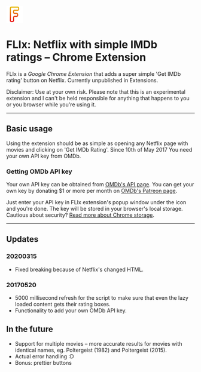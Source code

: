 <img src="flix.png" width="44" height="44">

# FLIx: Netflix with simple IMDb ratings – Chrome Extension

FLIx is a *Google Chrome Extension* that adds a super simple 'Get IMDb rating' button on Netflix. Currently unpublished in Extensions.

Disclaimer: Use at your own risk. Please note that this is an experimental extension and I can't be held responsible for anything that happens to you or you browser while you're using it.

---

## Basic usage

Using the extension should be as simple as opening any Netflix page with movies and clicking on 'Get IMDb Rating'. Since 10th of May 2017 You need your own API key from OMDb.

### Getting OMDb API key

Your own API key can be obtained from <a href="http://www.omdbapi.com/apikey.aspx">OMDb's API page</a>. You can get your own key by donating $1 or more per month on <a href="https://www.patreon.com/omdb/">OMDb's Patreon page</a>.

Just enter your API key in FLIx extension's popup window under the icon and you're done. The key will be stored in your browser's local storage. Cautious about security? <a href="https://developer.chrome.com/extensions/storage">Read more about Chrome storage</a>.

---

## Updates

### 20200315

* Fixed breaking because of Netflix's changed HTML. 

### 20170520

* 5000 millisecond refresh for the script to make sure that even the lazy loaded content gets their rating boxes.
* Functionality to add your own OMDb API key.

## In the future

* Support for multiple movies – more accurate results for movies with identical names, eg. Poltergeist (1982) and Poltergeist (2015).
* Actual error handling :D
* Bonus: prettier buttons
